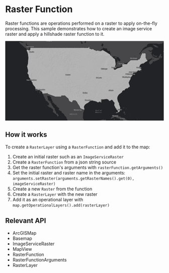 <h1>Raster Function</h1>

<p>Raster functions are operations performed on a raster to apply on-the-fly processing. This sample demonstrates how
 to create an image service raster and apply a hillshade raster function to it.</p>

<p><img src="RasterFunction.png"/></p>

<h2>How it works</h2>

<p>To create a <code>RasterLayer</code> using a <code>RasterFunction</code> and add it to the map:</p>
<ol>
  <li>Create an initial raster such as an <code>ImageServiceRaster</code></li>
  <li>Create a <code>RasterFunction</code> from a json string source</li>
  <li>Get the raster function's arguments with <code>rasterFunction.getArguments()</code></li>
  <li>Set the initial raster and raster name in the arguments: <code>arguments.setRaster(arguments.getRasterNames().get(0), imageServiceRaster)</code></li>
  <li>Create a new <code>Raster</code> from the function</li>
  <li>Create a <code>RasterLayer</code> with the new raster</li>
  <li>Add it as an operational layer with <code>map.getOperationalLayers().add(rasterLayer)</code></li>
</ol>

<h2>Relevant API</h2>

<ul>
  <li>ArcGISMap</li>
  <li>Basemap</li>
  <li>ImageServiceRaster</li>
  <li>MapView</li>
  <li>RasterFunction</li>
  <li>RasterFunctionArguments</li>
  <li>RasterLayer</li>
</ul>
